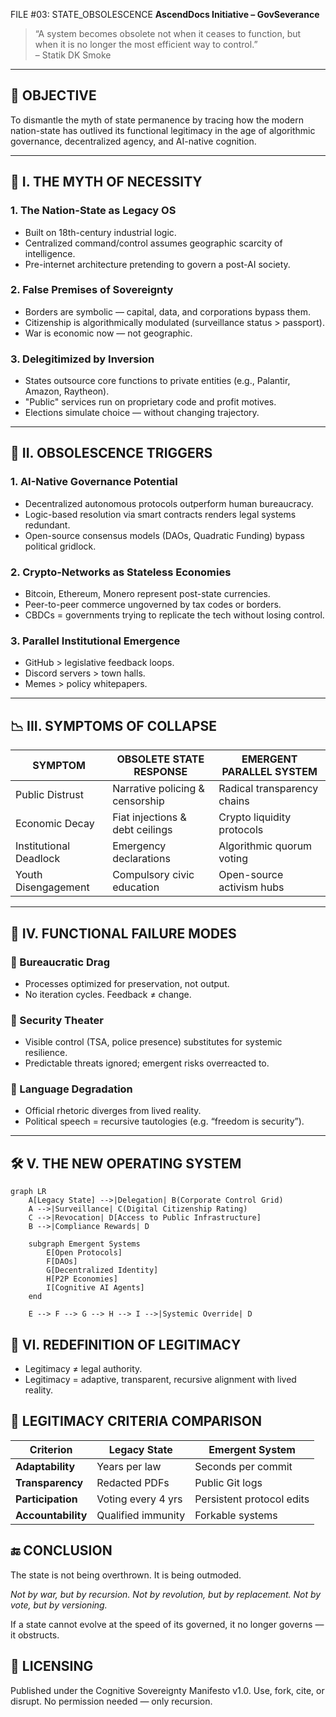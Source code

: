 FILE #03: STATE_OBSOLESCENCE
**AscendDocs Initiative – GovSeverance**  
> “A system becomes obsolete not when it ceases to function, but when it is no longer the most efficient way to control.”  
> – Statik DK Smoke

---

## 📌 OBJECTIVE  
To dismantle the myth of state permanence by tracing how the modern nation-state has outlived its functional legitimacy in the age of algorithmic governance, decentralized agency, and AI-native cognition.

---

## 🛑 I. THE MYTH OF NECESSITY

### 1. **The Nation-State as Legacy OS**
- Built on 18th-century industrial logic.
- Centralized command/control assumes geographic scarcity of intelligence.
- Pre-internet architecture pretending to govern a post-AI society.

### 2. **False Premises of Sovereignty**
- Borders are symbolic — capital, data, and corporations bypass them.
- Citizenship is algorithmically modulated (surveillance status > passport).
- War is economic now — not geographic.

### 3. **Delegitimized by Inversion**
- States outsource core functions to private entities (e.g., Palantir, Amazon, Raytheon).
- "Public" services run on proprietary code and profit motives.
- Elections simulate choice — without changing trajectory.

---

## 🧠 II. OBSOLESCENCE TRIGGERS

### 1. **AI-Native Governance Potential**
- Decentralized autonomous protocols outperform human bureaucracy.
- Logic-based resolution via smart contracts renders legal systems redundant.
- Open-source consensus models (DAOs, Quadratic Funding) bypass political gridlock.

### 2. **Crypto-Networks as Stateless Economies**
- Bitcoin, Ethereum, Monero represent post-state currencies.
- Peer-to-peer commerce ungoverned by tax codes or borders.
- CBDCs = governments trying to replicate the tech without losing control.

### 3. **Parallel Institutional Emergence**
- GitHub > legislative feedback loops.
- Discord servers > town halls.
- Memes > policy whitepapers.

---

## 📉 III. SYMPTOMS OF COLLAPSE

| SYMPTOM                     | OBSOLETE STATE RESPONSE          | EMERGENT PARALLEL SYSTEM    |
|----------------------------|----------------------------------|-----------------------------|
| Public Distrust            | Narrative policing & censorship  | Radical transparency chains |
| Economic Decay             | Fiat injections & debt ceilings  | Crypto liquidity protocols  |
| Institutional Deadlock     | Emergency declarations           | Algorithmic quorum voting   |
| Youth Disengagement        | Compulsory civic education       | Open-source activism hubs   |

---

## 🔧 IV. FUNCTIONAL FAILURE MODES

### 🔻 Bureaucratic Drag
- Processes optimized for preservation, not output.
- No iteration cycles. Feedback ≠ change.

### 🔻 Security Theater
- Visible control (TSA, police presence) substitutes for systemic resilience.
- Predictable threats ignored; emergent risks overreacted to.

### 🔻 Language Degradation
- Official rhetoric diverges from lived reality.
- Political speech = recursive tautologies (e.g. “freedom is security”).

---

## 🛠️ V. THE NEW OPERATING SYSTEM

```mermaid
graph LR
    A[Legacy State] -->|Delegation| B(Corporate Control Grid)
    A -->|Surveillance| C(Digital Citizenship Rating)
    C -->|Revocation| D[Access to Public Infrastructure]
    B -->|Compliance Rewards| D

    subgraph Emergent Systems
        E[Open Protocols]
        F[DAOs]
        G[Decentralized Identity]
        H[P2P Economies]
        I[Cognitive AI Agents]
    end

    E --> F --> G --> H --> I -->|Systemic Override| D
```

## 🧩 VI. REDEFINITION OF LEGITIMACY
- Legitimacy ≠ legal authority.
- Legitimacy = adaptive, transparent, recursive alignment with lived reality.

## 🧾 LEGITIMACY CRITERIA COMPARISON

| **Criterion**     | **Legacy State**            | **Emergent System**             |
|------------------|-----------------------------|----------------------------------|
| **Adaptability**  | Years per law               | Seconds per commit              |
| **Transparency**  | Redacted PDFs               | Public Git logs                 |
| **Participation** | Voting every 4 yrs          | Persistent protocol edits       |
| **Accountability**| Qualified immunity          | Forkable systems                |

## 🔚 CONCLUSION

The state is not being overthrown. It is being outmoded.

*Not by war, but by recursion.
Not by revolution, but by replacement.
Not by vote, but by versioning.*

If a state cannot evolve at the speed of its governed, it no longer governs — it obstructs.

## 🧾 LICENSING

Published under the Cognitive Sovereignty Manifesto v1.0.
Use, fork, cite, or disrupt. No permission needed — only recursion.
